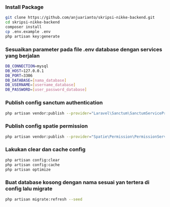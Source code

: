 ### Install Package

```bash
git clone https://github.com/anjuarianto/skripsi-nikke-backend.git 
cd skripsi-nikke-backend
composer install
cp .env.example .env
php artisan key:generate
```


### Sesuaikan parameter pada file .env database dengan services yang berjalan
```bash
DB_CONNECTION=mysql
DB_HOST=127.0.0.1
DB_PORT=3306
DB_DATABASE=[nama_database]
DB_USERNAME=[username_database]
DB_PASSWORD=[user_password_database]
```

### Publish config sanctum authentication
```bash
php artisan vendor:publish --provider="Laravel\Sanctum\SanctumServiceProvider"
```


### Publish config spatie permission
```bash
php artisan vendor:publish --provider="Spatie\Permission\PermissionServiceProvider"
```

### Lakukan clear dan cache config
```bash
php artisan config:clear
php artisan config:cache
php artisan optimize
```

### Buat database kosong dengan nama sesuai yan tertera di config lalu migrate
```bash
php artisan migrate:refresh --seed
```
